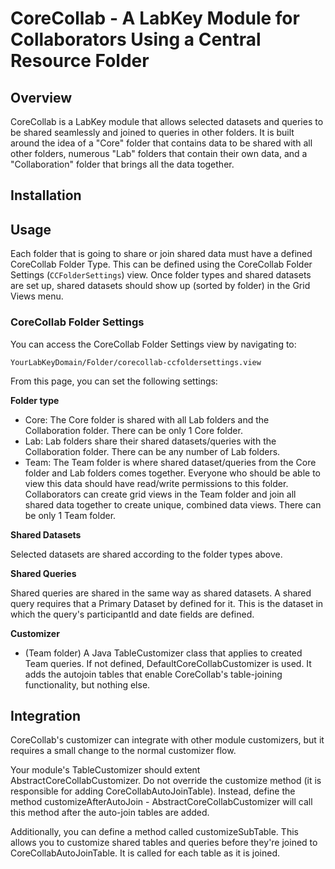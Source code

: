 # CoreCollab - A LabKey Module for Collaborators Using a Central Resource Folder

## Overview
CoreCollab is a LabKey module that allows selected datasets and queries to be shared seamlessly and joined to queries in other folders. It is built around the idea of a "Core" folder that contains data to be shared with all other folders, numerous "Lab" folders that contain their own data, and a "Collaboration" folder that brings all the data together.

## Installation

## Usage
Each folder that is going to share or join shared data must have a defined CoreCollab Folder Type. This can be defined using the CoreCollab Folder Settings (`CCFolderSettings`) view. Once folder types and shared datasets are set up, shared datasets should show up (sorted by folder) in the Grid Views menu.

### CoreCollab Folder Settings
You can access the CoreCollab Folder Settings view by navigating to:

    YourLabKeyDomain/Folder/corecollab-ccfoldersettings.view
    
From this page, you can set the following settings:

**Folder type**
* Core: The Core folder is shared with all Lab folders and the Collaboration folder. There can be only 1 Core folder.
* Lab: Lab folders share their shared datasets/queries with the Collaboration folder. There can be any number of Lab folders.
* Team: The Team folder is where shared dataset/queries from the Core folder and Lab folders comes together. Everyone who should be able to view this data should have read/write permissions to this folder. Collaborators can create grid views in the Team folder and join all shared data together to create unique, combined data views. There can be only 1 Team folder.

**Shared Datasets**

Selected datasets are shared according to the folder types above.

**Shared Queries**

Shared queries are shared in the same way as shared datasets. A shared query requires that a Primary Dataset by defined for it.  This is the dataset in which the query's participantId and date fields are defined.

**Customizer**
* (Team folder) A Java TableCustomizer class that applies to created Team queries. If not defined, DefaultCoreCollabCustomizer is used. It adds the autojoin tables that enable CoreCollab's table-joining functionality, but nothing else.

## Integration

CoreCollab's customizer can integrate with other module customizers, but it requires a small change to the normal customizer flow.

Your module's TableCustomizer should extent AbstractCoreCollabCustomizer. Do not override the customize method (it is responsible for adding CoreCollabAutoJoinTable). Instead, define the method customizeAfterAutoJoin - AbstractCoreCollabCustomizer will call this method after the auto-join tables are added.

Additionally, you can define a method called customizeSubTable. This allows you to customize shared tables and queries before they're joined to CoreCollabAutoJoinTable. It is called for each table as it is joined.
